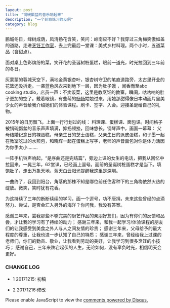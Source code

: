 ```yaml
---
layout: post
title: "锅碗瓢盆的音乐响起来"
description: "一个刻意练习的反例"
category: blog
---
```


鹏城冬日，绿树成荫，风清扬花含笑，笑问：岭南应不好？我穿过三角梅笑傲如盖的道路，走进[烹饪工作室](http://www.abc-cooking.com.cn/)，去上完最后一堂课：美式乡村料理。两个小时，五道菜品（含甜点）。

面对桌上色彩缤纷的菜，笑开花的圣诞树桩蛋糕，眼前一道光，时光拉回到三年前的冬日。

灰蒙蒙的蓉城天空下，满地金黄银杏叶，银杏树守卫的笔直道路旁，太古里开业的花篮还没拆走。一袭蓝色风衣来到地下一层，因为肚子饿 ，闻香而至abc cooking studio，店员一声：不卖饭菜，这里是教烹饪的教室。瞬间，咕咕响的肚子更加的空了。戴着眼镜，有些萌的[畅畅](https://site.douban.com/changxiaopo/)姑娘过来，用她那甜得像日本动画片里美少女的声音给我介绍她们的体验课程。刷卡、签字、入会。迎接圣诞给自己的礼物。


2015年的日历飘飞，上面一行行划过的线： 料理课、蛋糕课、面包课。时间格子被锅碗瓢盆的音乐声声填满，抑扬顿挫，回味悠长。钢琴声中，画面一幕幕： 父母结婚纪念日的裸蛋糕，母亲生日的芝士蛋糕，父亲生日的派皮蛋糕，和子墨一起在教室吃过的水煎包，和晓辉一起在蛋糕上写字，老师的声音面包对你是体力活因为你手太小........


一阵手机铃声响起，“是序曲还是完结篇”，旁边上课的女生的电话，把我从回忆中拉回来。一晃三年，62堂课，已经画上逗号。面前的圣诞树桩蛋糕才是当下。填饱肚子，走出万象天地，蓝天白云阳光提醒我这里是深圳。
 

一曲终了，我回到阳台，角落的那株不知是哪位前任住客种下的三角梅依然火热的绽放。微笑，笑时犹有花香。

为这持续了三年的断断续续的学习，画一个逗号，功不唐捐，未来这些曾经的点滴努力、尝试，是否会汇入另外的海洋？你问我，我没有答案。

感谢三年来，尝我那些不够完美的厨艺作品的亲朋好友们，因为有你们的反馈和品尝，才让我的学习有了持续的动力；
感谢三年来，和我一起学习/体验课程的朋友们的让我感受到美食之外人与人之间友情的珍贵； 
感谢三年来，父母给予的最大程度的尊重，让我也进一步认知了自己的特质；
感谢三年来，曾经给我上过课的老师们，你们的勤奋、敬业，让我看到劳动的美好，让我学习到很多烹饪的小技巧；
感谢自己，三年来跌宕起伏的人生，无论如何，没有辜负时光，相信明天会更好。



### CHANGE LOG

- 1 20171215: 初稿

- 2 20171216:修改

<div id="disqus_thread"></div>
<script>

/**
*  RECOMMENDED CONFIGURATION VARIABLES: EDIT AND UNCOMMENT THE SECTION BELOW TO INSERT DYNAMIC VALUES FROM YOUR PLATFORM OR CMS.
*  LEARN WHY DEFINING THESE VARIABLES IS IMPORTANT: https://disqus.com/admin/universalcode/#configuration-variables*/
/*
var disqus_config = function () {
this.page.url = https://violettianjie.github.io;  // Replace PAGE_URL with your page's canonical URL variable
this.page.identifier = https://violettianjie.github.io; // Replace PAGE_IDENTIFIER with your page's unique identifier variable
};
*/
(function() { // DON'T EDIT BELOW THIS LINE
var d = document, s = d.createElement('script');
s.src = 'https://https-violettianjie-github-io-1.disqus.com/embed.js';
s.setAttribute('data-timestamp', +new Date());
(d.head || d.body).appendChild(s);
})();
</script>
<noscript>Please enable JavaScript to view the <a href="https://disqus.com/?ref_noscript">comments powered by Disqus.</a></noscript>



